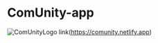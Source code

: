 # ComUnity-app
![ComUnityLogo](https://user-images.githubusercontent.com/88044814/224465029-05108636-305b-4c19-b394-d433847a2a16.jpg)
 link(https://comunity.netlify.app)
